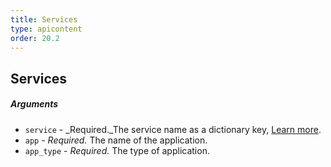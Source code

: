 ```yaml
---
title: Services
type: apicontent
order: 20.2
---
```


## Services
##### Arguments

*   `service` - _Required._The service name as a dictionary key, [Learn more](/tracing/terminology).
*   `app` - _Required._ The name of the application.
*   `app_type` - _Required._ The type of application.
